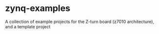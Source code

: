 # zynq-examples
A collection of example projects for the Z-turn board (z7010 architecture), and a template project
